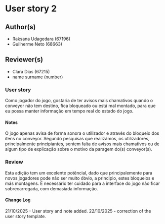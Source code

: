 # User story 2

## Author(s)

- Raksana Udagedara (67196)
- Guilherme Neto (68663)

## Reviewer(s)

- Clara Dias (67215)
- name surname (number)

### User story

Como jogador do jogo, gostaria de ter avisos mais chamativos quando o conveyor não tem destino, fica bloqueado ou está mal montado, para que eu possa manter informação em tempo real do estado do jogo.

#### Notes

O jogo apenas avisa de forma sonora o utilizador e através do bloqueio dos itens no conveyor. Segundo pesquisas que realizámos, os utilizadores, principalmente principiantes, sentem falta de avisos mais chamativos ou de algum tipo de explicação sobre o motivo da paragem do(s) conveyor(s).

### Review
Esta adição tem um excelente potêncial, dado que principalemente para novos jogadores pode não ser muito óbvio, a principio, estes bloqueios e más montagens. É necessário ter cuidado para a interface do jogo não ficar sobrecarregada, com demasiada informação. 

#### Change Log

21/10/2025 - User story and note added.
22/10/2025 - correction of the user story template.

